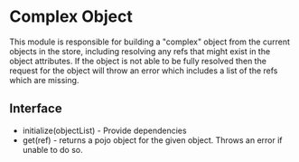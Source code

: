 # Complex Object

This module is responsible for building a "complex" object
from the current objects in the store, including resolving
any refs that might exist in the object attributes. If the 
object is not able to be fully resolved then the request for
the object will throw an error which includes a list of the 
refs which are missing.

## Interface

* initialize(objectList) - Provide dependencies
* get(ref) - returns a pojo object for the given object.
    Throws an error if unable to do so.